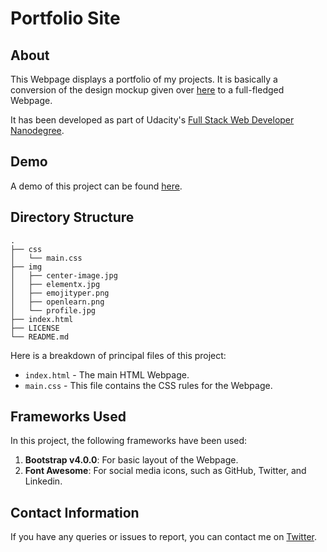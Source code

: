 # Portfolio Site
## About
This Webpage displays a portfolio of my projects. It is basically a conversion of the design mockup given over [here](https://d17h27t6h515a5.cloudfront.net/topher/2017/November/5a136147_design-mockup-portfolio/design-mockup-portfolio.pdf) to a full-fledged Webpage. 

It has been developed as part of Udacity's [Full Stack Web Developer Nanodegree](https://in.udacity.com/course/full-stack-web-developer-nanodegree--nd004).

## Demo
A demo of this project can be found [here](https://sdey96.github.io/udacity-portfolio-site/).

## Directory Structure
```
.
├── css
│   └── main.css
├── img
│   ├── center-image.jpg
│   ├── elementx.jpg
│   ├── emojityper.png
│   ├── openlearn.png
│   └── profile.jpg
├── index.html
├── LICENSE
└── README.md
```

Here is a breakdown of principal files of this project:

  - `index.html` - The main HTML Webpage.
  - `main.css` - This file contains the CSS rules for the Webpage.

## Frameworks Used
In this project, the following frameworks have been used:
   1. **Bootstrap v4.0.0**: For basic layout of the Webpage.
   2. **Font Awesome**: For social media icons, such as GitHub, Twitter, and Linkedin. 

## Contact Information
If you have any queries or issues to report, you can contact me on [Twitter](https://twitter.com/SDey_96).
